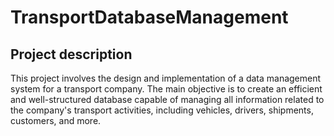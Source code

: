 # TransportDatabaseManagement

## Project description
This project involves the design and implementation of a data management system for a transport company. The main objective is to create an efficient and well-structured database capable of managing all information related to the company's transport activities, including vehicles, drivers, shipments, customers, and more.
